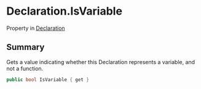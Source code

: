 # Declaration.IsVariable

Property in [Declaration](/docs/api/csharp/yarn.compiler.declaration.md)

## Summary


Gets a value indicating whether this Declaration represents a
variable, and not a function.


```csharp
public bool IsVariable { get }
```

